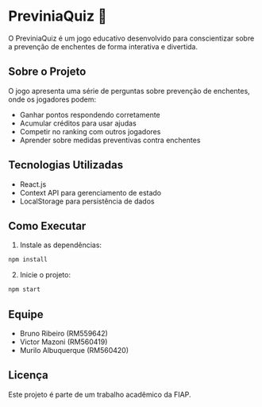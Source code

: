 # PreviniaQuiz 🌊

O PreviniaQuiz é um jogo educativo desenvolvido para conscientizar sobre a prevenção de enchentes de forma interativa e divertida.

## Sobre o Projeto

O jogo apresenta uma série de perguntas sobre prevenção de enchentes, onde os jogadores podem:
- Ganhar pontos respondendo corretamente
- Acumular créditos para usar ajudas
- Competir no ranking com outros jogadores
- Aprender sobre medidas preventivas contra enchentes

## Tecnologias Utilizadas

- React.js
- Context API para gerenciamento de estado
- LocalStorage para persistência de dados

## Como Executar

1. Instale as dependências:
```bash
npm install
```

2. Inicie o projeto:
```bash
npm start
```

## Equipe

- Bruno Ribeiro (RM559642)
- Victor Mazoni (RM560419)
- Murilo Albuquerque (RM560420)

## Licença

Este projeto é parte de um trabalho acadêmico da FIAP.
